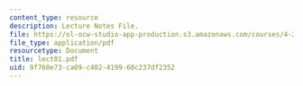 ```yaml
---
content_type: resource
description: Lecture Notes File.
file: https://ol-ocw-studio-app-production.s3.amazonaws.com/courses/4-273-introduction-to-design-inquiry-fall-2004/9f760e73ca09c402419960c237df2352_lect01.pdf
file_type: application/pdf
resourcetype: Document
title: lect01.pdf
uid: 9f760e73-ca09-c402-4199-60c237df2352
---
```

